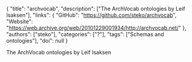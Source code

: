 {
  "title": "archvocab",
  "description": ["The ArchVocab ontologies by Leif Isaksen"],
  "links": {
    "GitHub": "https://github.com/steko/archvocab",
    "Website": "https://web.archive.org/web/20101229001934/http://archvocab.net/"
  },
  "authors": ["steko"],
  "categories": ["?"],
  "tags": ["Schemas and ontologies"],
  "doi": null
}

<!-- Generated by csv2md.R – do not edit by hand -->

The ArchVocab ontologies by Leif Isaksen